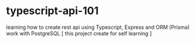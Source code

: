 # typescript-api-101
learning how to create rest api using Typescript, Express and ORM (Prisma) work with PostgreSQL  [ this project create for self learning ]
